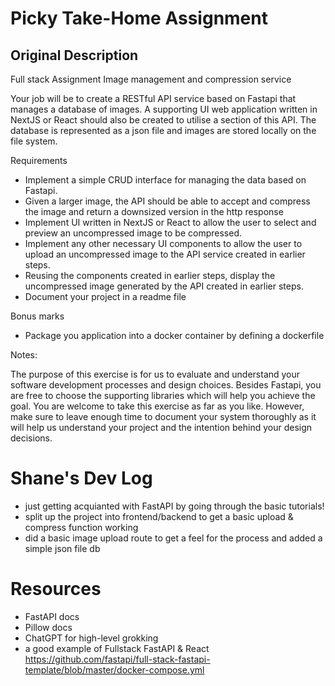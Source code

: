 # Picky Take-Home Assignment

## Original Description

Full stack Assignment
Image management and compression service

Your job will be to create a RESTful API service based on Fastapi that manages a database of images. A supporting UI web application written in NextJS or React should also be created to utilise a section of this API. The database is represented as a json file and images are stored locally on the file system.

Requirements

- Implement a simple CRUD interface for managing the data based on Fastapi.
- Given a larger image, the API should be able to accept and compress the image and return a downsized version in the http response
- Implement UI written in NextJS or React to allow the user to select and preview an uncompressed image to be compressed.
- Implement any other necessary UI components to allow the user to upload an uncompressed image to the API service created in earlier steps.
- Reusing the components created in earlier steps, display the uncompressed image generated by the API created in earlier steps.
- Document your project in a readme file

Bonus marks

- Package you application into a docker container by defining a dockerfile

Notes:

The purpose of this exercise is for us to evaluate and understand your software development processes and design choices. Besides Fastapi, you are free to choose the supporting libraries which will help you achieve the goal. You are welcome to take this exercise as far as you like. However, make sure to leave enough time to document your system thoroughly as it will help us understand your project and the intention behind your design decisions.

# Shane's Dev Log

- just getting acquianted with FastAPI by going through the basic tutorials!
- split up the project into frontend/backend to get a basic upload & compress function working
- did a basic image upload route to get a feel for the process and added a simple json file db

# Resources

- FastAPI docs
- Pillow docs
- ChatGPT for high-level grokking
- a good example of Fullstack FastAPI & React https://github.com/fastapi/full-stack-fastapi-template/blob/master/docker-compose.yml
